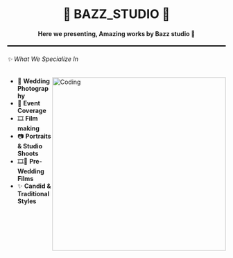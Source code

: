 <h1 align="center"> 👑 BAZZ_STUDIO 👑 </h1>
<h4 align="center"><i></i> Here we presenting, Amazing works by Bazz studio 🥰<i></i> </h4>
<hr style="border: 1px solid black;">
<h6>✨ What We Specialize In</h6>
<img align="right" alt="Coding" width="400" src="https://www.google.com/imgres?q=video%20editor%20animation&imgurl=https%3A%2F%2Fimg.freepik.com%2Fpremium-vector%2Fmotion-design-studio-freelancer-designer-animator-storyteller-creating-motion-graphic-content-multimedia-content-video-post-production-footage-editing-computer-animation-special-effects-design_458444-1711.jpg&imgrefurl=https%3A%2F%2Fwww.freepik.com%2Fpremium-vector%2Fmotion-design-studio-freelancer-designer-animator-storyteller-creating-motion-graphic-content-multimedia-content-video-post-production-footage-editing-computer-animation-special-effects-design_34087932.htm&docid=qkDQzQaVqX3UZM&tbnid=29Yl3BNRg_tvoM&vet=12ahUKEwj0i7Py-fWOAxXDSWwGHYafDQAQM3oECCcQAA..i&w=626&h=303&hcb=2&ved=2ahUKEwj0i7Py-fWOAxXDSWwGHYafDQAQM3oECCcQAA">
<ul>
  <li>💍 <strong>Wedding Photography</strong></li>
  <li>🎉 <strong>Event Coverage</strong></li>
  <li>🎞️ <strong>Film making</strong></li>
  <li>📷 <strong>Portraits & Studio Shoots</strong></li>
  <li>🎞💑 <strong>Pre-Wedding Films</strong></li>
  <li>✨ <strong>Candid & Traditional Styles</strong></li>
</ul>
